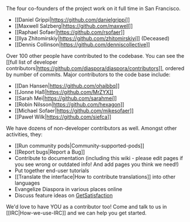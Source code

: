 The four co-founders of the project work on it full time in San Francisco.

* [[Daniel Grippi|https://github.com/danielgrippi]]
* [[Maxwell Salzberg|https://github.com/maxwell]]
* [[Raphael Sofaer|https://github.com/rsofaer]]
* [[Ilya Zhitomirskiy|https://github.com/zhitomirskiyi]] (Deceased)
* [[Dennis Collinson|https://github.com/denniscollective]]

Over 100 other people have contributed to the codebase. You can see the [[full list of developer contributors|https://github.com/diaspora/diaspora/contributors]], ordered by number of commits. Major contributors to the code base include:

* [[Dan Hansen|https://github.com/ohaibbq]]
* [[Jonne Haß|https://github.com/MrZYX]]
* [[Sarah Mei|https://github.com/sarahmei]]
* [[Robin Nilsson|https://github.com/hexagon]]
* [[Michael Sofaer|https://github.com/mikesofaer]]
* [[Paweł Wilk|https://github.com/siefca]]

We have dozens of non-developer contributors as well.  Amongst other activities, they:

* [[Run community pods|Community-supported-pods]]
* [[Report bugs|Report a Bug]]
* Contribute to documentation (including this wiki - please edit pages if you see wrong or outdated info! And add pages you think we need!)
* Put together end-user tutorials
* [[Translate the interface|How to contribute translations]] into other languages
* Evangelize Diaspora in various places online
* Discuss feature ideas on <a href="http://getsatisfaction.com/diaspora" target="_blank">GetSatisfaction</a>

We'd love to have YOU as a contributor too! Come and talk to us in [[IRC|How-we-use-IRC]] and we can help you get started. 

